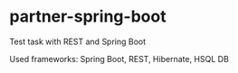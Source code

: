 # partner-spring-boot
Test task with REST and Spring Boot

Used frameworks: Spring Boot, REST, Hibernate, HSQL DB
